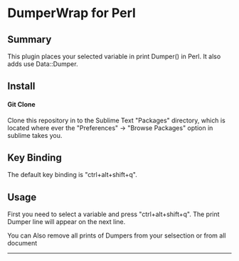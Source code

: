 DumperWrap for Perl
================

## Summary
This plugin places your selected variable in print Dumper() in Perl. It also adds use Data::Dumper.

## Install

#### Git Clone
Clone this repository in to the Sublime Text "Packages" directory, which is located where ever the
"Preferences" -> "Browse Packages" option in sublime takes you.

## Key Binding

The default key binding is "ctrl+alt+shift+q".


## Usage

First you need to select a variable and press "ctrl+alt+shift+q". The print Dumper line will appear on the next line.

You can Also remove all prints of Dumpers from your selsection or from all document

---
